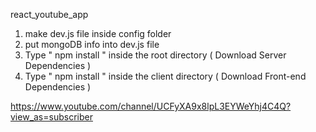 react_youtube_app

1. make dev.js file inside config folder 
2. put mongoDB info into dev.js file 
3. Type  " npm install " inside the root directory  ( Download Server Dependencies ) 
4. Type " npm install " inside the client directory ( Download Front-end Dependencies )


https://www.youtube.com/channel/UCFyXA9x8lpL3EYWeYhj4C4Q?view_as=subscriber


